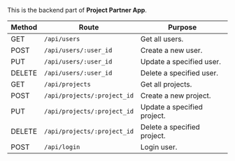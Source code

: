 This is the backend part of <b>Project Partner App</b>.

|Method|Route|Purpose|
|-|-|-|
|GET|`/api/users`|Get all users.|
|POST|`/api/users/:user_id`|Create a new user.|
|PUT|`/api/users/:user_id`|Update a specified user.|
|DELETE|`/api/users/:user_id`|Delete a specified user.|
|GET|`/api/projects`|Get all projects.|
|POST|`/api/projects/:project_id`|Create a new project.|
|PUT|`/api/projects/:project_id`|Update a specified project.|
|DELETE|`/api/projects/:project_id`|Delete a specified project.|
|POST|`/api/login`|Login user.|